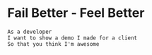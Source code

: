 # Fail Better - Feel Better

```
As a developer
I want to show a demo I made for a client
So that you think I'm awesome
```

